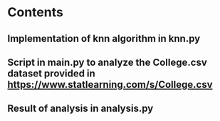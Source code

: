 # Contents

## Implementation of knn algorithm in knn.py
## Script in main.py to analyze the College.csv dataset provided in https://www.statlearning.com/s/College.csv
## Result of analysis in analysis.py
